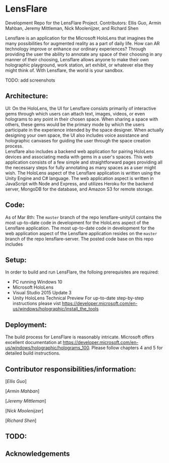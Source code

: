 # LensFlare
Development Repo for the LensFlare Project.
Contributors: Ellis Guo, Armin Mahban, Jeremy Mittleman, Nick Moolenijzer, and Richard Shen

Lensflare is an application for the Microsoft HoloLens that imagines the many possibilities for augmented reality as a part of daily life. How can AR technology improve or enhance our ordinary experiences? Through providing the user the ability to annotate any space of their choosing in any manner of their choosing, Lensflare allows anyone to make their own holographic playground, work station, art exhibit, or whatever else they might think of. With Lensflare, the world is your sandbox.

TODO: add screenshots

## Architecture:
UI: On the HoloLens, the UI for Lensflare consists primarily of interactive gems through which users can attach text, images, videos, or even holograms to any point in their chosen space. When sharing a space with others, these gems would be the primary mode by which the users participate in the experience intended by the space designer. When actually designing your own space, the UI also includes voice assistance and holographic canvases for guiding the user through the space creation process.  
Lensflare also includes a backend web application for pairing HoloLens devices and associating media with gems in a user's spaces. This web application consists of a few simple and straightforward pages providing all the necessary steps for fully annotating as many spaces as a user might wish. 
The HoloLens aspect of the Lensflare application is written using the Unity Engine and C# language. The web application aspect is written in JavaScript with Node and Express, and utilizes Heroku for the backend server, MongoDB for the database, and Amazon S3 for remote storage.

## Code:
As of Mar 8th: The `master` branch of the repo lensflare-unityUI contains the most up-to-date code in development for the HoloLens aspect of the Lensflare application. The most up-to-date code in development for the web application aspect of the Lensflare application resides on the `master` branch of the repo lensflare-server. The posted code base on this repo includes 

## Setup:
In order to build and run LensFlare, the folloing prerequisites are required:
* PC running Windows 10
* Microsoft HoloLens
* Visual Studio 2015 Update 3
* Unity HoloLens Technical Preview
For up-to-date step-by-step instructions please vist <https://developer.microsoft.com/en-us/windows/holographic/install_the_tools>

## Deployment:
The build process for LensFlare is reasonably intricate. Microsoft offers excellent documentation at <https://developer.microsoft.com/en-us/windows/holographic/holograms_100>. Please follow chapters 4 and 5 for detailed build instructions. 

## Contributor responsibilities/information:
[*Ellis Guo*] 

[*Armin Mahban*] 

[*Jeremy Mittleman*] 

[*Nick Moolenijzer*] 

[*Richard Shen*] 

## TODO:

## Acknowledgements
